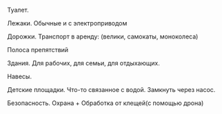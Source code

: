 Туалет.

Лежаки. Обычные и с электроприводом

Дорожки. Транспорт в аренду: (велики, самокаты, моноколеса)

Полоса препятствий

Здания. Для рабочих, для семьи, для отдыхающих.

Навесы.

Детские площадки. Что-то связанное с водой. Замкнуть через насос.

Безопасность. Охрана + Обработка от клещей(с помощью дрона)



